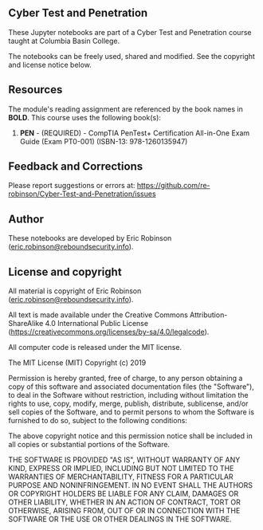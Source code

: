 ## Cyber Test and Penetration

These Jupyter notebooks are part of a Cyber Test and Penetration course taught at Columbia Basin College. 

The notebooks can be freely used, shared and modified. See the copyright and license notice below.

## Resources

The module's reading assignment are referenced by the book names in **BOLD**. This course uses the following book(s):

1. **PEN** - (REQUIRED) - CompTIA PenTest+ Certification All-in-One Exam Guide (Exam PT0-001) (ISBN-13: 978-1260135947)
  
## Feedback and Corrections

Please report suggestions or errors at: https://github.com/re-robinson/Cyber-Test-and-Penetration/issues

## Author

These notebooks are developed by Eric Robinson (eric.robinson@reboundsecurity.info).

## License and copyright

All material is copyright of Eric Robinson (eric.robinson@reboundsecurity.info).

All text is made available under the Creative Commons Attribution-ShareAlike 4.0 International Public License (https://creativecommons.org/licenses/by-sa/4.0/legalcode).

All computer code is released under the MIT license.

The MIT License (MIT) Copyright (c) 2019 

Permission is hereby granted, free of charge, to any person obtaining a copy of this software and associated documentation files (the "Software"), to deal in the Software without restriction, including without limitation the rights to use, copy, modify, merge, publish, distribute, sublicense, and/or sell copies of the Software, and to permit persons to whom the Software is furnished to do so, subject to the following conditions:

The above copyright notice and this permission notice shall be included in all copies or substantial portions of the Software.

THE SOFTWARE IS PROVIDED "AS IS", WITHOUT WARRANTY OF ANY KIND, EXPRESS OR IMPLIED, INCLUDING BUT NOT LIMITED TO THE WARRANTIES OF MERCHANTABILITY, FITNESS FOR A PARTICULAR PURPOSE AND NONINFRINGEMENT. IN NO EVENT SHALL THE AUTHORS OR COPYRIGHT HOLDERS BE LIABLE FOR ANY CLAIM, DAMAGES OR OTHER LIABILITY, WHETHER IN AN ACTION OF CONTRACT, TORT OR OTHERWISE, ARISING FROM, OUT OF OR IN CONNECTION WITH THE SOFTWARE OR THE USE OR OTHER DEALINGS IN THE SOFTWARE.
